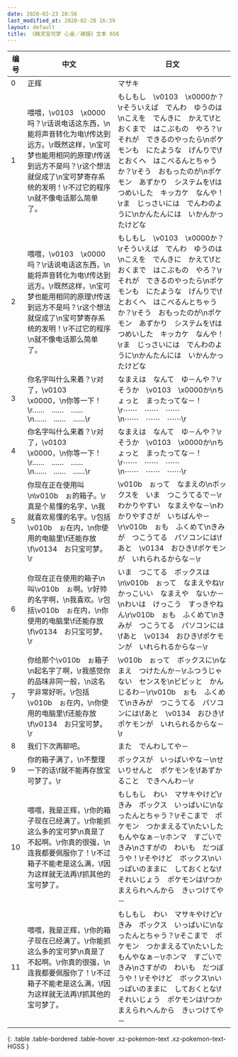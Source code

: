 ```yaml
---
date: 2020-02-23 20:56
last_modified_at: 2020-02-28 16:39
layout: default
title: 《精灵宝可梦 心金／魂银》文本 656
---
```

| 编号 | 中文 | 日文 |
| ---- | ---- | ---- |
| 0 | 正辉 | マサキ |
| 1 | 喂喂，\v0103　\x0000吗？\r话说电话这东西，\n能将声音转化为电\f传达到远方。\r既然这样，\n宝可梦也能用相同的原理\f传送到远方不是吗？\r这个想法就促成了\n宝可梦寄存系统的发明！\r不过它的程序\n就不像电话那么简单了。 | もしもし　\v0103　\x0000か？\rそういえば　でんわ　ゆうのは\nこえを　でんきに　かえて\fとおくまで　はこぶもの　やろ？\rそれが　できるのやったら\nポケモンも　にたような　げんりで\fとおくへ　はこべるんとちゃうか？\rそう　おもったのが\nポケモン　あずかり　システムを\fはつめいした　キッカケ　なんや！\rま　じっさいには　でんわのように\nかんたんには　いかんかったけどな |
| 2 | 喂喂，\v0103　\x0000吗？\r话说电话这东西，\n能将声音转化为电\f传达到远方。\r既然这样，\n宝可梦也能用相同的原理\f传送到远方不是吗？\r这个想法就促成了\n宝可梦寄存系统的发明！\r不过它的程序\n就不像电话那么简单了。 | もしもし　\v0103　\x0000か？\rそういえば　でんわ　ゆうのは\nこえを　でんきに　かえて\fとおくまで　はこぶもの　やろ？\rそれが　できるのやったら\nポケモンも　にたような　げんりで\fとおくへ　はこべるんとちゃうか？\rそう　おもったのが\nポケモン　あずかり　システムを\fはつめいした　キッカケ　なんや！\rま　じっさいには　でんわのように\nかんたんには　いかんかったけどな |
| 3 | 你名字叫什么来着？\r对了，\v0103　\x0000，\n你等一下！\r……　……　……\n……　……　……\r | なまえは　なんて　ゆ－んや？\rそうか　\v0103　\x0000か\nちょっと　まったってな－！\r⋯⋯　⋯⋯　⋯⋯\n⋯⋯　⋯⋯　⋯⋯\r |
| 4 | 你名字叫什么来着？\r对了，\v0103　\x0000，\n你等一下！\r……　……　……\n……　……　……\r | なまえは　なんて　ゆ－んや？\rそうか　\v0103　\x0000か\nちょっと　まったってな－！\r⋯⋯　⋯⋯　⋯⋯\n⋯⋯　⋯⋯　⋯⋯\r |
| 5 | 你现在正在使用叫\n\v010b　ぉ的箱子。\r真是个易懂的名字，\n我就喜欢易懂的名字。\r包括\v010b　ぉ在内，\n你使用的电脑里\f还能存放\f\v0134　お只宝可梦。\r | \v010b　ぉって　なまえの\nボックスを　いま　つこうてるで－\rわかりやすい　なまえやな－\nわかりやすさが　いちばんや－\r\v010b　ぉも　ふくめて\nきみが　つこうてる　パソコンには\fあと　\v0134　おひき\fポケモンが　いれられるからな－\r |
| 6 | 你现在正在使用的箱子\n叫\v010b　ぉ啊。\r好帅的名字啊，\n我喜欢。\r包括\v010b　ぉ在内，\n你使用的电脑里\f还能存放\f\v0134　お只宝可梦。\r | いま　つこてる　ボックスは\n\v010b　ぉって　なまえやね\rかっこいい　なまえや　ないか－\nわいは　けっこう　すっきやねん\r\v010b　ぉも　ふくめて\nきみが　つこうてる　パソコンには\fあと　\v0134　おひき\fポケモンが　いれられるからな－\r |
| 7 | 你给那个\v010b　ぉ箱子\n起名字了啊，\r我感觉你的品味非同一般，\n这名字非常好听。\r包括\v010b　ぉ在内，\n你使用的电脑里\f还能存放\f\v0134　お只宝可梦。\r | \v010b　ぉって　ボックスに\nなまえ　つけたんか－\rふつうじゃない　センスを\nビビッと　かんじるわ－\r\v010b　ぉも　ふくめて\nきみが　つこうてる　パソコンには\fあと　\v0134　おひき\fポケモンが　いれられるからな－\r |
| 8 | 我们下次再聊吧。 | また　でんわしてや－ |
| 9 | 你的箱子满了，\n不整理一下的话\f就不能再存放宝可梦了。\r | ボックスが　いっぱいやな－\nせいりせんと　ポケモンを\fあずかること　できへんわ－\r |
| 10 | 喂喂，我是正辉，\r你的箱子现在已经满了。\r你能抓这么多的宝可梦\n真是了不起啊。\r你真的很强，\n连我都要佩服你了！\r不过箱子不能老是这么满，\f因为这样就无法再\f抓其他的宝可梦了。 | もしもし　わい　マサキやけど\rきみ　ボックス　いっぱいに\nなったんとちゃう？\rそこまで　ポケモン　つかまえるて\nたいしたもんやなぁ－\rホンマ　すごいで　きみ\nさすがの　わいも　だつぼうや！\rそやけど　ボックス\nいっぱいのままに　しておくとな\fそれいじょう　ポケモンは\fつかまえられへんから　きぃつけてや－ |
| 11 | 喂喂，我是正辉，\r你的箱子现在已经满了。\r你能抓这么多的宝可梦\n真是了不起啊。\r你真的很强，\n连我都要佩服你了！\r不过箱子不能老是这么满，\f因为这样就无法再\f抓其他的宝可梦了。 | もしもし　わい　マサキやけど\rきみ　ボックス　いっぱいに\nなったんとちゃう？\rそこまで　ポケモン　つかまえるて\nたいしたもんやなぁ－\rホンマ　すごいで　きみ\nさすがの　わいも　だつぼうや！\rそやけど　ボックス\nいっぱいのままに　しておくとな\fそれいじょう　ポケモンは\fつかまえられへんから　きぃつけてや－ |
{: .table .table-bordered .table-hover .xz-pokemon-text .xz-pokemon-text-HGSS }